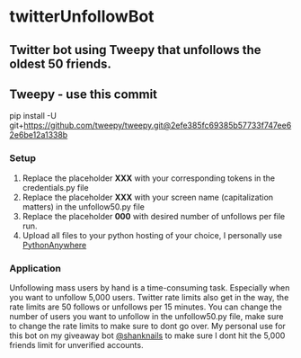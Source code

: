 # twitterUnfollowBot

## Twitter bot using Tweepy that unfollows the oldest 50 friends.

## Tweepy - use this commit 
pip install -U git+https://github.com/tweepy/tweepy.git@2efe385fc69385b57733f747ee62e6be12a1338b


### Setup
1. Replace the placeholder **XXX** with your corresponding tokens in the credentials.py file
2. Replace the placeholder **XXX** with your screen name (capitalization matters) in the unfollow50.py file
3. Replace the placeholder **000** with desired number of unfollows per file run.
4. Upload all files to your python hosting of your choice, I personally use [PythonAnywhere](https://www.pythonanywhere.com/)

### Application
Unfollowing mass users by hand is a time-consuming task. Especially when you want to unfollow 5,000 users. Twitter rate limits also get in the way, the rate limits are 50 follows or unfollows per 15 minutes. You can change the number of users you want to unfollow in the unfollow50.py file, make sure to change the rate limits to make sure to dont go over. My personal use for this bot on my giveaway bot [@shanknails](https://twitter.com/shanknails) to make sure I dont hit the 5,000 friends limit for unverified accounts.



